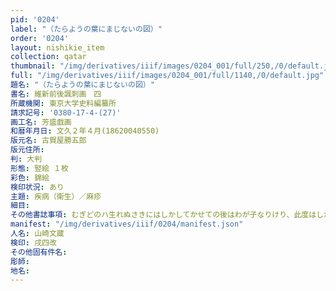 ```yaml
---
pid: '0204'
label: "（たらようの葉にまじないの図）"
order: '0204'
layout: nishikie_item
collection: qatar
thumbnail: "/img/derivatives/iiif/images/0204_001/full/250,/0/default.jpg"
full: "/img/derivatives/iiif/images/0204_001/full/1140,/0/default.jpg"
題名: "（たらようの葉にまじないの図）"
書名: 維新前後諷刺画　四
所蔵機関: 東京大学史料編纂所
請求記号: '0380-17-4-(27)'
画工名: 芳盛戯画
和暦年月日: 文久２年４月(18620040550)
版元名: 古賀屋勝五郎
版元住所: 
判: 大判
形態: 竪絵 １枚
彩色: 錦絵
検印状況: あり
主題: 疾病（衛生）／麻疹
細目: 
その他書誌事項: むぎどのハ生れぬさきにはしかしてかせての後はわが子なりけり、此度はしか流行にて、諸人難儀ニ及ぶもの多し、右の人々たらやうといふ木の葉へ、右の歌を書、印の所へ灸を三火つつすへ、川へ流すべし、必あやまちなきことうたがひなし、但、葉のなきときハ此ゑをきりぬき流してよし、本郷金助丁、むしおさへ、山さき文蔵、とあり
manifest: "/img/derivatives/iiif/0204/manifest.json"
人名: 山崎文蔵
検印: 戌四改
その他固有件名: 
彫師: 
地名: 
---
```

